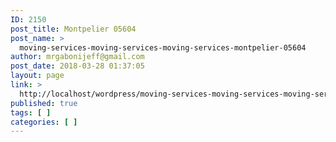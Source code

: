 ```yaml
---
ID: 2150
post_title: Montpelier 05604
post_name: >
  moving-services-moving-services-moving-services-montpelier-05604
author: mrgabonijeff@gmail.com
post_date: 2018-03-28 01:37:05
layout: page
link: >
  http://localhost/wordpress/moving-services-moving-services-moving-services-montpelier-05604/
published: true
tags: [ ]
categories: [ ]
---
```

